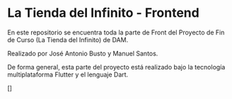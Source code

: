 # La Tienda del Infinito - Frontend

En este repositorio se encuentra toda la parte de Front del Proyecto de Fin de Curso (La Tienda del Infinito) de DAM.

Realizado por José Antonio Busto y Manuel Santos.

De forma general, esta parte del proyecto está realizado bajo la tecnología multiplataforma Flutter y el lenguaje Dart.

[]
